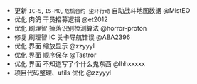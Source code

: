 - 更新 `IC-S`, `IS-MO`, `危机合约 尘环行动` 自动战斗地图数据 @MistEO
- 优化 肉鸽 干员招募逻辑 @et2012
- 优化 刷理智 掉落识别检测算法 @horror-proton
- 修复 刷理智 IC 关卡导航错误 @ABA2396
- 优化 界面 缩放显示 @zzyyyl
- 优化 界面 顺序保存 @Tastror
- 优化 界面 不知道写了个什么鬼东西 @lhhxxxxx
- 项目代码整理、utils 优化 @zzyyyl
